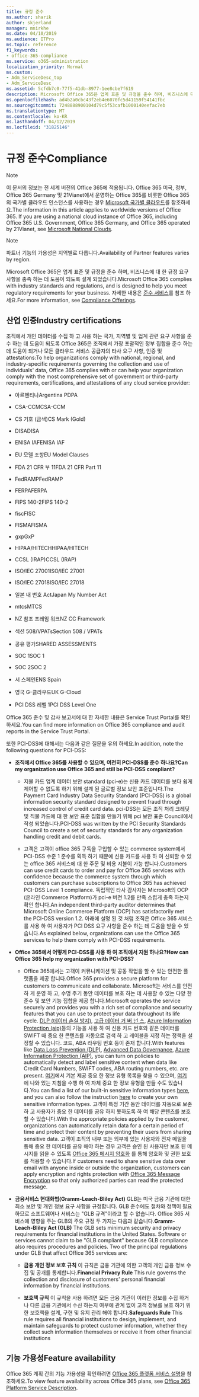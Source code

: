 ```yaml
---
title: 규정 준수
ms.author: sharik
author: skjerland
manager: mnirkhe
ms.date: 04/10/2019
ms.audience: ITPro
ms.topic: reference
f1_keywords:
- office-365-compliance
ms.service: o365-administration
localization_priority: Normal
ms.custom:
- Adm_ServiceDesc_top
- Adm_ServiceDesc
ms.assetid: 5cfdb7c0-77f5-41db-8977-1ee8cbe7f619
description: Microsoft Office 365은 업계 표준 및 규정을 준수 하며, 비즈니스에 대 한 규정 요구 사항을 충족 하는 데 도움이 되도록 설계 되었습니다. 자세한 내용은 준수 서비스를 참조 하세요.
ms.openlocfilehash: ad4b2a0cbc43f2eb4e6070fc5d41159f54141fbc
ms.sourcegitcommit: 7248888900104d79c5f53cafb1000140eefac7eb
ms.translationtype: MT
ms.contentlocale: ko-KR
ms.lasthandoff: 04/12/2019
ms.locfileid: "31825146"
---
```

# <a name="compliance"></a><span data-ttu-id="97a58-104">규정 준수</span><span class="sxs-lookup"><span data-stu-id="97a58-104">Compliance</span></span>

> [!NOTE]
> <span data-ttu-id="97a58-p102">이 문서의 정보는 전 세계 버전의 Office 365에 적용됩니다. Office 365 미국, 정부, Office 365 Germany 및 21Vianet에서 운영하는 Office 365를 비롯한 Office 365의 국가별 클라우드 인스턴스를 사용하는 경우 [Microsoft 국가별 클라우드](https://go.microsoft.com/fwlink/?linkid=841582)를 참조하세요.</span><span class="sxs-lookup"><span data-stu-id="97a58-p102">The information in this article applies to worldwide versions of Office 365. If you are using a national cloud instance of Office 365, including Office 365 U.S. Government, Office 365 Germany, and Office 365 operated by 21Vianet, see [Microsoft National Clouds](https://go.microsoft.com/fwlink/?linkid=841582).</span></span> 
  
> [!NOTE]
> <span data-ttu-id="97a58-107">파트너 기능의 가용성은 지역별로 다릅니다.</span><span class="sxs-lookup"><span data-stu-id="97a58-107">Availability of Partner features varies by region.</span></span> 
  
<span data-ttu-id="97a58-108">Microsoft Office 365은 업계 표준 및 규정을 준수 하며, 비즈니스에 대 한 규정 요구 사항을 충족 하는 데 도움이 되도록 설계 되었습니다.</span><span class="sxs-lookup"><span data-stu-id="97a58-108">Microsoft Office 365 complies with industry standards and regulations, and is designed to help you meet regulatory requirements for your business.</span></span> <span data-ttu-id="97a58-109">자세한 내용은 [준수 서비스](https://go.microsoft.com/fwlink/?linkid=864391)를 참조 하세요.</span><span class="sxs-lookup"><span data-stu-id="97a58-109">For more information, see [Compliance Offerings](https://go.microsoft.com/fwlink/?linkid=864391).</span></span>
  
## <a name="industry-certifications"></a><span data-ttu-id="97a58-110">산업 인증</span><span class="sxs-lookup"><span data-stu-id="97a58-110">Industry certifications</span></span>

<span data-ttu-id="97a58-111">조직에서 개인 데이터를 수집 하 고 사용 하는 국가, 지역별 및 업계 관련 요구 사항을 준수 하는 데 도움이 되도록 Office 365은 조직에서 가장 포괄적인 정부 집합을 준수 하는 데 도움이 되거나 모든 클라우드 서비스 공급자의 타사 요구 사항, 인증 및 attestations:</span><span class="sxs-lookup"><span data-stu-id="97a58-111">To help organizations comply with national, regional, and industry-specific requirements governing the collection and use of individuals' data, Office 365 complies with or can help your organization comply with the most comprehensive set of government or third-party requirements, certifications, and attestations of any cloud service provider:</span></span>
  
- <span data-ttu-id="97a58-112">아르헨티나</span><span class="sxs-lookup"><span data-stu-id="97a58-112">Argentina PDPA</span></span>
    
- <span data-ttu-id="97a58-113">CSA-CCM</span><span class="sxs-lookup"><span data-stu-id="97a58-113">CSA-CCM</span></span>
    
- <span data-ttu-id="97a58-114">CS 기호 (금색)</span><span class="sxs-lookup"><span data-stu-id="97a58-114">CS Mark (Gold)</span></span>
    
- <span data-ttu-id="97a58-115">DISA</span><span class="sxs-lookup"><span data-stu-id="97a58-115">DISA</span></span>
    
- <span data-ttu-id="97a58-116">ENISA IAF</span><span class="sxs-lookup"><span data-stu-id="97a58-116">ENISA IAF</span></span>
    
- <span data-ttu-id="97a58-117">EU 모델 조항</span><span class="sxs-lookup"><span data-stu-id="97a58-117">EU Model Clauses</span></span>
    
- <span data-ttu-id="97a58-118">FDA 21 CFR 부 11</span><span class="sxs-lookup"><span data-stu-id="97a58-118">FDA 21 CFR Part 11</span></span>
    
- <span data-ttu-id="97a58-119">FedRAMP</span><span class="sxs-lookup"><span data-stu-id="97a58-119">FedRAMP</span></span>
    
- <span data-ttu-id="97a58-120">FERPA</span><span class="sxs-lookup"><span data-stu-id="97a58-120">FERPA</span></span>
    
- <span data-ttu-id="97a58-121">FIPS 140-2</span><span class="sxs-lookup"><span data-stu-id="97a58-121">FIPS 140-2</span></span>
    
- <span data-ttu-id="97a58-122">fisc</span><span class="sxs-lookup"><span data-stu-id="97a58-122">FISC</span></span>
    
- <span data-ttu-id="97a58-123">FISMA</span><span class="sxs-lookup"><span data-stu-id="97a58-123">FISMA</span></span>
    
- <span data-ttu-id="97a58-124">gxp</span><span class="sxs-lookup"><span data-stu-id="97a58-124">GxP</span></span>
    
- <span data-ttu-id="97a58-125">HIPAA/HITECH</span><span class="sxs-lookup"><span data-stu-id="97a58-125">HIPAA/HITECH</span></span>
    
- <span data-ttu-id="97a58-126">CCSL (IRAP)</span><span class="sxs-lookup"><span data-stu-id="97a58-126">CCSL (IRAP)</span></span>
    
- <span data-ttu-id="97a58-127">ISO/IEC 27001</span><span class="sxs-lookup"><span data-stu-id="97a58-127">ISO/IEC 27001</span></span>
    
- <span data-ttu-id="97a58-128">ISO/IEC 27018</span><span class="sxs-lookup"><span data-stu-id="97a58-128">ISO/IEC 27018</span></span>
    
- <span data-ttu-id="97a58-129">일본 내 번호 Act</span><span class="sxs-lookup"><span data-stu-id="97a58-129">Japan My Number Act</span></span>
    
- <span data-ttu-id="97a58-130">mtcs</span><span class="sxs-lookup"><span data-stu-id="97a58-130">MTCS</span></span>
    
- <span data-ttu-id="97a58-131">NZ 참조 프레임 워크</span><span class="sxs-lookup"><span data-stu-id="97a58-131">NZ CC Framework</span></span>
    
- <span data-ttu-id="97a58-132">섹션 508/VPATs</span><span class="sxs-lookup"><span data-stu-id="97a58-132">Section 508 / VPATs</span></span>
    
- <span data-ttu-id="97a58-133">공유 평가</span><span class="sxs-lookup"><span data-stu-id="97a58-133">SHARED ASSESSMENTS</span></span>
    
- <span data-ttu-id="97a58-134">SOC 1</span><span class="sxs-lookup"><span data-stu-id="97a58-134">SOC 1</span></span>
    
- <span data-ttu-id="97a58-135">SOC 2</span><span class="sxs-lookup"><span data-stu-id="97a58-135">SOC 2</span></span>
    
- <span data-ttu-id="97a58-136">서 스페인</span><span class="sxs-lookup"><span data-stu-id="97a58-136">ENS Spain</span></span>
    
- <span data-ttu-id="97a58-137">영국 G-클라우드</span><span class="sxs-lookup"><span data-stu-id="97a58-137">UK G-Cloud</span></span>
    
- <span data-ttu-id="97a58-138">PCI DSS 레벨 1</span><span class="sxs-lookup"><span data-stu-id="97a58-138">PCI DSS Level One</span></span>
    
<span data-ttu-id="97a58-139">Office 365 준수 및 감사 보고서에 대 한 자세한 내용은 Service Trust Portal를 확인 하세요.</span><span class="sxs-lookup"><span data-stu-id="97a58-139">You can find more information on Office 365 compliance and audit reports in the Service Trust Portal.</span></span>
  
<span data-ttu-id="97a58-140">또한 PCI-DSS에 대해서는 다음과 같은 질문을 유의 하세요.</span><span class="sxs-lookup"><span data-stu-id="97a58-140">In addition, note the following questions for PCI-DSS:</span></span>
  
- <span data-ttu-id="97a58-141">**조직에서 Office 365를 사용할 수 있으며, 여전히 PCI-DSS를 준수 하나요?**</span><span class="sxs-lookup"><span data-stu-id="97a58-141">**Can my organization use Office 365 and still be PCI-DSS compliant?**</span></span>
    
  - <span data-ttu-id="97a58-142">지불 카드 업계 데이터 보안 standard (pci-e)는 신용 카드 데이터를 보다 쉽게 제어할 수 없도록 하기 위해 설계 된 글로벌 정보 보안 표준입니다.</span><span class="sxs-lookup"><span data-stu-id="97a58-142">The Payment Card Industry Data Security Standard (PCI-DSS) is a global information security standard designed to prevent fraud through increased control of credit card data.</span></span> <span data-ttu-id="97a58-143">pci-DSS는 모든 조직 처리 크레딧 및 직불 카드에 대 한 보안 표준 집합을 만들기 위해 pci 보안 표준 Council에서 작성 되었습니다.</span><span class="sxs-lookup"><span data-stu-id="97a58-143">PCI-DSS was written by the PCI Security Standards Council to create a set of security standards for any organization handling credit and debit cards.</span></span>
    
  - <span data-ttu-id="97a58-144">고객은 고객이 office 365 구독을 구입할 수 있는 commerce system에서 PCI-DSS 수준 1 준수를 획득 하기 때문에 신용 카드를 사용 하 여 신뢰할 수 있는 office 365 서비스에 대 한 주문 및 비용 지불이 가능 합니다.</span><span class="sxs-lookup"><span data-stu-id="97a58-144">Customers can use credit cards to order and pay for Office 365 services with confidence because the commerce system through which customers can purchase subscriptions to Office 365 has achieved PCI-DSS Level 1 compliance.</span></span> <span data-ttu-id="97a58-145">독립적인 타사 감사자는 Microsoft의 OCP (온라인 Commerce Platform)가 pci-e 버전 1.2를 만족 스럽게 충족 하는지 확인 합니다.</span><span class="sxs-lookup"><span data-stu-id="97a58-145">An independent third-party auditor determines that Microsoft Online Commerce Platform (OCP) has satisfactorily met the PCI-DSS version 1.2.</span></span> <span data-ttu-id="97a58-146">아래에 설명 된 것 처럼 조직은 Office 365 서비스를 사용 하 여 사용자가 PCI DSS 요구 사항을 준수 하는 데 도움을 받을 수 있습니다.</span><span class="sxs-lookup"><span data-stu-id="97a58-146">As explained below, organizations can use the Office 365 services to help them comply with PCI-DSS requirements.</span></span>
    
- <span data-ttu-id="97a58-147">**Office 365에서 어떻게 PCI-DSS를 사용 하 여 조직에서 지원 하나요?**</span><span class="sxs-lookup"><span data-stu-id="97a58-147">**How can Office 365 help my organization with PCI-DSS?**</span></span>
    
  - <span data-ttu-id="97a58-148">Office 365에서는 고객이 커뮤니케이션 및 공동 작업을 할 수 있는 안전한 플랫폼을 제공 합니다.</span><span class="sxs-lookup"><span data-stu-id="97a58-148">Office 365 provides a secure platform for customers to communicate and collaborate.</span></span> <span data-ttu-id="97a58-149">Microsoft는 서비스를 안전 하 게 운영 하 고, 수명 주기 동안 데이터를 보호 하는 데 사용할 수 있는 다양 한 준수 및 보안 기능 집합을 제공 합니다.</span><span class="sxs-lookup"><span data-stu-id="97a58-149">Microsoft operates the service securely and provides you with a rich set of compliance and security features that you can use to protect your data throughout its life cycle.</span></span> <span data-ttu-id="97a58-150">[DLP (데이터 손실 방지)](https://go.microsoft.com/fwlink/?linkid=868520), [고급 데이터 거 버 넌 스](https://go.microsoft.com/fwlink/?linkid=863925), [Azure Information Protection (aip)](https://go.microsoft.com/fwlink/?linkid=868521)등의 기능을 사용 하 여 신용 카드 번호와 같은 데이터를 SWIFT 때 중요 한 콘텐츠를 자동으로 검색 하 고 레이블을 지정 하는 정책을 설정할 수 있습니다. 코드, ABA 라우팅 번호 등이 존재 합니다.</span><span class="sxs-lookup"><span data-stu-id="97a58-150">With features like [Data Loss Prevention (DLP)](https://go.microsoft.com/fwlink/?linkid=868520), [Advanced Data Governance](https://go.microsoft.com/fwlink/?linkid=863925), [Azure Information Protection (AIP)](https://go.microsoft.com/fwlink/?linkid=868521), you can turn on policies to automatically detect and label sensitive content when data like Credit Card Numbers, SWIFT codes, ABA routing numbers, etc. are present.</span></span> <span data-ttu-id="97a58-151">[여기](https://go.microsoft.com/fwlink/?linkid=868522)에서 기본 제공 중요 한 정보 유형 목록을 찾을 수 있으며, [여기](https://go.microsoft.com/fwlink/?linkid=868523) 에 나와 있는 지침을 수행 하 여 자체 중요 한 정보 유형을 만들 수도 있습니다.</span><span class="sxs-lookup"><span data-stu-id="97a58-151">You can find a list of our built-in sensitive information types [here](https://go.microsoft.com/fwlink/?linkid=868522), and you can also follow the instruction [here](https://go.microsoft.com/fwlink/?linkid=868523) to create your own sensitive information types.</span></span> <span data-ttu-id="97a58-152">고객이 특정 기간 동안 데이터를 자동으로 보존 하 고 사용자가 중요 한 데이터를 공유 하지 못하도록 하 여 해당 콘텐츠를 보호할 수 있습니다.</span><span class="sxs-lookup"><span data-stu-id="97a58-152">With the appropriate policies applied by the customer, organizations can automatically retain data for a certain period of time and protect their content by preventing their users from sharing sensitive data.</span></span> <span data-ttu-id="97a58-153">고객이 조직의 내부 또는 외부에 있는 사용자와 전자 메일을 통해 중요 한 데이터를 공유 해야 하는 경우 고객은 승인 된 사용자만 보호 된 메시지를 읽을 수 있도록 [Office 365 메시지 암호화](https://go.microsoft.com/fwlink/?linkid=858986) 를 통해 암호화 및 권한 보호를 적용할 수 있습니다.</span><span class="sxs-lookup"><span data-stu-id="97a58-153">If customers need to share sensitive data over email with anyone inside or outside the organization, customers can apply encryption and rights protection with [Office 365 Message Encryption](https://go.microsoft.com/fwlink/?linkid=858986) so that only authorized parties can read the protected message.</span></span> 
    
- <span data-ttu-id="97a58-p107">**금융서비스 현대화법(Gramm-Leach-Bliley Act)** GLB는 미국 금융 기관에 대한 최소 보안 및 개인 정보 요구 사항을 규정합니다. GLB 준수에도 절차와 정책이 필요하므로 소프트웨어나 서비스는 "GLB 규격"이라고 할 수 없습니다. Office 365 서비스에 영향을 주는 GLB의 주요 규정 두 가지는 다음과 같습니다.</span><span class="sxs-lookup"><span data-stu-id="97a58-p107">**Gramm-Leach-Bliley Act (GLB)** The GLB sets minimum security and privacy requirements for financial institutions in the United States. Software or services cannot claim to be "GLB compliant" because GLB compliance also requires procedures and policies. Two of the principal regulations under GLB that affect Office 365 services are:</span></span> 
    
  - <span data-ttu-id="97a58-157">**금융 개인 정보 보호 규칙** 이 규칙은 금융 기관에 의한 고객의 개인 금융 정보 수집 및 공개를 통제합니다.</span><span class="sxs-lookup"><span data-stu-id="97a58-157">**Financial Privacy Rule** This rule governs the collection and disclosure of customers' personal financial information by financial institutions.</span></span> 
    
  - <span data-ttu-id="97a58-158">**보호책 규칙** 이 규칙을 사용 하려면 모든 금융 기관이 이러한 정보를 수집 하거나 다른 금융 기관에서 수신 하는지 여부에 관계 없이 고객 정보를 보호 하기 위한 보호책을 설계, 구현 및 유지 관리 해야 합니다.</span><span class="sxs-lookup"><span data-stu-id="97a58-158">**Safeguards Rule** This rule requires all financial institutions to design, implement, and maintain safeguards to protect customer information, whether they collect such information themselves or receive it from other financial institutions</span></span> 
    
## <a name="feature-availability"></a><span data-ttu-id="97a58-159">기능 가용성</span><span class="sxs-lookup"><span data-stu-id="97a58-159">Feature availability</span></span>

<span data-ttu-id="97a58-160">Office 365 계획 간의 기능 가용성을 확인하려면 [Office 365 플랫폼 서비스 설명](https://technet.microsoft.com/en-us/library/office-365-platform-service-description.aspx)을 참조하세요.</span><span class="sxs-lookup"><span data-stu-id="97a58-160">To view feature availability across Office 365 plans, see [Office 365 Platform Service Description](https://technet.microsoft.com/en-us/library/office-365-platform-service-description.aspx).</span></span>
  

